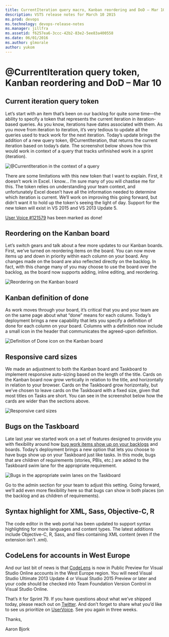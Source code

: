 ```yaml
---
title: CurrentIteration query macro, Kanban reordering and DoD – Mar 10
description: VSTS release notes for March 10 2015
ms.prod: devops
ms.technology: devops-release-notes
ms.manager: jillfra
ms.assetid: f6257ea6-3ccc-42b2-83e2-5ee83a400558
ms.date: 06/01/2016
ms.author: glmorale
author: yukom
---
```


# @CurrentIteration query token, Kanban reordering and DoD – Mar 10

## Current iteration query token

Let’s start with an item that’s been on our backlog for quite some time—the ability to specify a token that represents the current iteration in iteration-based queries. As you know, iterations have dates associated with them. As you move from iteration to iteration, it’s very tedious to update all the queries used to track work for the next iteration. Today’s update brings the addition of a new query token, @CurrentIteration, that returns the current iteration based on today’s date. The screenshot below shows how this would work in context of a query that tracks unfinished work in a sprint (iteration).

![@CurrentIteration in the context of a query](_img/3_10_01.png)

There are some limitations with this new token that I want to explain. First, it doesn’t work in Excel. I know… I’m sure many of you will chastise me for this. The token relies on understanding your team context, and unfortunately Excel doesn’t have all the information needed to determine which iteration is current. We’ll work on improving this going forward, but didn’t want it to hold up the token's seeing the light of day. Support for the new token will exist in VS 2015 and VS 2013 Update 5.

[User Voice #121579](https://visualstudio.uservoice.com/forums/121579-visual-studio/suggestions/2293180-creating-queries-token-for-current-iteration) has been marked as done!

## Reordering on the Kanban board

Let’s switch gears and talk about a few more updates to our Kanban boards. First, we’ve turned on reordering items on the board. You can now move items up and down in priority within each column on your board. Any changes made on the board are also reflected directly on the backlog. In fact, with this change many of you may choose to use the board over the backlog, as the board now supports adding, inline editing, and reordering.

![Reordering on the Kanban board](_img/3_10_02.png)

## Kanban definition of done

As work moves through your board, it’s critical that you and your team are on the same page about what “done” means for each column. Today’s deployment brings a new capability that lets you specify a definition of done for each column on your board. Columns with a definition now include a small icon in the header that communicates the agreed-upon definition.

![Definition of Done icon on the Kanban board](_img/3_10_03.png)

## Responsive card sizes

We made an adjustment to both the Kanban board and Taskboard to implement responsive auto-sizing based on the length of the title. Cards on the Kanban board now grow vertically in relation to the title, and horizontally in relation to your browser. Cards on the Taskboard grow horizontally, but we’ve chosen to leave cards on the Taskboard with a fixed size, given that most titles on Tasks are short. You can see in the screenshot below how the cards are wider than the sections above.

![Responsive card sizes](_img/3_10_04.png)

## Bugs on the Taskboard

Late last year we started work on a set of features designed to provide you with flexibility around how [bug work items show up on your backlogs](../2014/nov-04-team-services.md#pr-en-us-593#bugs-on-the-backlog) and boards. Today’s deployment brings a new option that lets you choose to have bugs show up on your Taskboard just like tasks. In this mode, bugs that are children of requirements (stories, PBIs, etc.) are added to the Taskboard swim lane for the appropriate requirement.

![Bugs in the appropriate swim lanes on the Taskboard](_img/3_10_05.png)

Go to the admin section for your team to adjust this setting. Going forward, we’ll add even more flexibility here so that bugs can show in both places (on the backlog and as children of requirements).

## Syntax highlight for XML, Sass, Objective-C, R

The code editor in the web portal has been updated to support syntax highlighting for more languages and content types. The latest additions include Objective-C, R, Sass, and files containing XML content (even if the extension isn't .xml).

## CodeLens for accounts in West Europe

And our last bit of news is that [CodeLens](https://msdn.microsoft.com/library/dn269218.aspx) is now in Public Preview for Visual Studio Online accounts in the West Europe region. You will need Visual Studio Ultimate 2013 Update 4 or Visual Studio 2015 Preview or later and your code should be checked into Team Foundation Version Control in Visual Studio Online.

That’s it for Sprint 79. If you have questions about what we’ve shipped today, please reach out on [Twitter](https://twitter.com/AzureDevOps). And don’t forget to share what you’d like to see us prioritize on [UserVoice](https://visualstudio.uservoice.com/forums/330519-vso). See you again in three weeks.

Thanks,

Aaron Bjork
